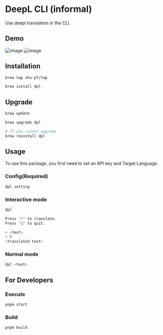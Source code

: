 # DeepL CLI (informal)

Use deepl translation in the CLI.

## Demo

![image](https://github.com/shu-pf/dpl/assets/61904065/956f3ab2-d533-449b-b778-af00eb471ede)
![image](https://github.com/shu-pf/dpl/assets/61904065/024c1047-a283-4456-b493-08bfef1213f9)

## Installation

```sh
brew tap shu-pf/tap
```

```sh
brew install dpl
```

## Upgrade

```sh
brew update
```

```sh
brew upgrade dpl

# If you cannot upgrade
brew reinstall dpl
```

## Usage

To use this package, you first need to set an API key and Target Language.

### Config(Required)

```sh
dpl setting
```

### Interactive mode

```sh
dpl

Press "t" to translate.
Press "q" to quit.

> <text>
> t
<translated text>
```

### Normal mode

```sh
dpl <text>
```

## For Developers

### Execute

```sh
pnpm start
```

### Build

```sh
pnpm build
```
